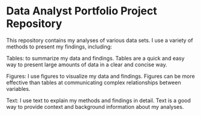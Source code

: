 # Data Analyst Portfolio Project Repository

This repository contains my analyses of various data sets. I use a variety of methods to present my findings, including:

Tables: to summarize my data and findings. Tables are a quick and easy way to present large amounts of data in a clear and concise way.

Figures: I use figures to visualize my data and findings. Figures can be more effective than tables at communicating complex relationships between variables. 

Text: I use text to explain my methods and findings in detail. Text is a good way to provide context and background information about my analyses.
